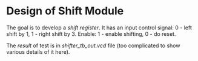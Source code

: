 # Design of Shift Module

The goal is to develop a *shift register*. It has an input control signal: 0 - left shift by 1, 1 - right shift by 3. Enable: 1 - enable shifting, 0 - do reset.

The *result* of test is in *shifter_tb_out.vcd* file (too complicated to show various details of it here).